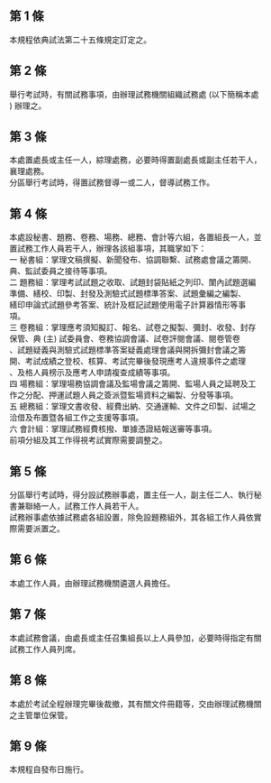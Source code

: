 第 1 條
-------
本規程依典試法第二十五條規定訂定之。

第 2 條
-------
舉行考試時，有關試務事項，由辦理試務機關組織試務處 (以下簡稱本處  
) 辦理之。

第 3 條
-------
本處置處長或主任一人，綜理處務，必要時得置副處長或副主任若干人，  
襄理處務。  
分區舉行考試時，得置試務督導一或二人，督導試務工作。

第 4 條
-------
本處設秘書、題務、卷務、場務、總務、會計等六組，各置組長一人，並  
置試務工作人員若干人，辦理各該組事項，其職掌如下：  
一  秘書組：掌理文稿撰擬、新聞發布、協調聯繫、試務處會議之籌開、  
    典、監試委員之接待等事項。  
二  題務組：掌理考試試題之收取、試題封袋貼紙之列印、闈內試題選編  
    準備、繕校、印製、封發及測驗式試題標準答案、試題彙編之編製、  
    繕印申論式試題參考答案、統計及框記試題使用電子計算器情形等事  
    項。  
三  卷務組：掌理應考須知擬訂、報名、試卷之擬製、彌封、收發、封存  
    保管、典 (主) 試委員會、卷務協調會議、試卷評閱會議、閱卷管卷  
    、試題疑義與測驗式試題標準答案疑義處理會議與開拆彌封會議之籌  
    開、考試成績之登校、核算、考試完畢後發現應考人違規事件之處理  
    、及格人員榜示及應考人申請複查成績等事項。  
四  場務組：掌理場務協調會議及監場會議之籌開、監場人員之延聘及工  
    作之分配、押運試題人員之簽派暨監場資料之編製、分發等事項。  
五  總務組：掌理文書收發、經費出納、交通運輸、文件之印製、試場之  
    洽借及布置暨各組工作之支援等事項。  
六  會計組：掌理試務經費核撥、單據憑證結報送審等事項。  
前項分組及其工作得視考試實際需要調整之。

第 5 條
-------
分區舉行考試時，得分設試務辦事處，置主任一人，副主任二人、執行秘  
書兼聯絡一人，試務工作人員若干人。  
試務辦事處依據試務處各組設置，除免設題務組外，其各組工作人員依實  
際需要派置之。

第 6 條
-------
本處工作人員，由辦理試務機關遴選人員擔任。

第 7 條
-------
本處試務會議，由處長或主任召集組長以上人員參加，必要時得指定有關  
試務工作人員列席。

第 8 條
-------
本處於考試全程辦理完畢後裁撤，其有關文件冊籍等，交由辦理試務機關  
之主管單位保管。

第 9 條
-------
本規程自發布日施行。

